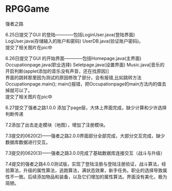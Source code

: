 # RPGGame
强者之路

6.25日提交了GUI 的登陆————包括LoginUser.java(登陆界面)  LogUser.java(存储输入的账户和密码)  UserDB.java(验证账户密码)。  
提交了相关图片在pic中

6.26日提交了GUI 的开始界面————包括Homepage.java(主界面)  Occupationpage.java(职业选择)  Seletpage.java(设置界面)  Music.java[音乐的开启判断(applet添加的音乐没有声音，还在找原因)]  
界面的跳转那里因为测试的原因修改了部分，会有报错,比如跳转方法Occupationpage.main();  main()报错，把Occupationpage的main方法内的值去掉就可以了。  
提交了相关图片在pic中

6.27提交了强者之路1.0.0 添加了page层，大体上界面完成，缺少计算和少许选择判断传递

7.2添加了出去走走模块（地图），增加了注册模块。

7.3提交的0620(2)——强者之路2.0.0界面部分全部完成，大部分交互完成，缺少数据库数据进行交互。

7.3提交的0620(3)——强者之路3.0.0完成了基础数据库连接交互（战斗与升级）

7.4提交的强者之路4.0.0测试版，实现了登陆注册与登陆注册验证，战斗算法，经验算法，升级的属性算法，逃跑算法，满状态效果，新手任务。职业的选择导致属性不一致。后续添加物品和装备，以及它们增加的属性算法。界面没有美化，极为简陋。
